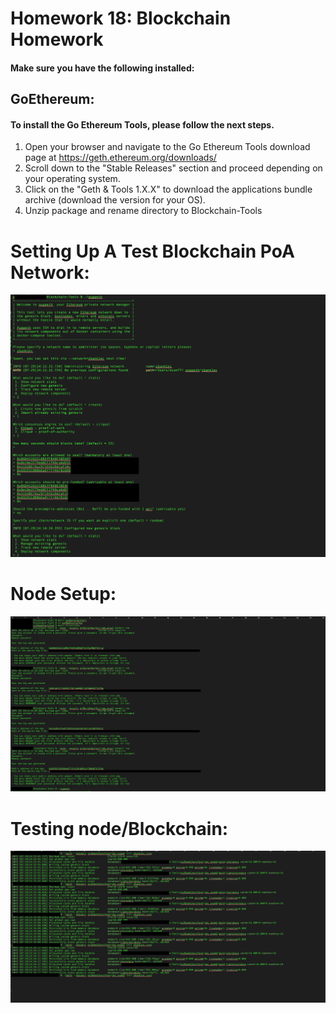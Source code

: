 # Homework 18: Blockchain Homework

#### Make sure you have the following installed:

## GoEthereum:  
#### To install the Go Ethereum Tools, please follow the next steps.

1. Open your browser and navigate to the Go Ethereum Tools download page at https://geth.ethereum.org/downloads/
2. Scroll down to the "Stable Releases" section and proceed depending on your operating system.
3. Click on the "Geth & Tools 1.X.X" to download the applications bundle archive (download the version for your OS).
4. Unzip package and rename directory to Blockchain-Tools


# Setting Up A Test Blockchain PoA Network:
![A](images/1.png)


# Node Setup:
![B](images/2.png)


# Testing node/Blockchain:
![C](images/3.png)